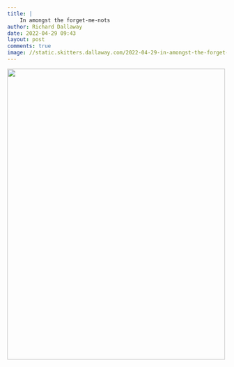 ```yaml
---
title: |
    In amongst the forget-me-nots
author: Richard Dallaway
date: 2022-04-29 09:43
layout: post
comments: true
image: //static.skitters.dallaway.com/2022-04-29-in-amongst-the-forget-me-nots-fullsize-0.jpeg
---
```


<a href="//static.skitters.dallaway.com/2022-04-29-in-amongst-the-forget-me-nots-fullsize-0.jpeg"><img src="//static.skitters.dallaway.com/2022-04-29-in-amongst-the-forget-me-nots-thumb-0.jpeg" width="500" height="667"></a>



